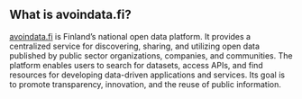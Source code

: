 ## What is avoindata.fi?

[avoindata.fi](https://avoindata.fi/) is Finland’s national open data platform. It provides a centralized service for discovering, sharing, and utilizing open data published by public sector organizations, companies, and communities. The platform enables users to search for datasets, access APIs, and find resources for developing data-driven applications and services. Its goal is to promote transparency, innovation, and the reuse of public information.